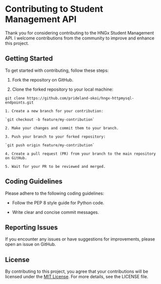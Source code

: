 # Contributing to Student Management API

Thank you for considering contributing to the HNGx Student Management API. I welcome contributions from the community to improve and enhance this project.

## Getting Started

To get started with contributing, follow these steps:

1. Fork the repository on GitHub.

2. Clone the forked repository to your local machine:

`git clone https://github.com/prideland-okoi/hngx-httpmysql-endpoints.git`

    1. Create a new branch for your contribution:

    `git checkout -b feature/my-contribution`

    2. Make your changes and commit them to your branch.

    3. Push your branch to your forked repository:

    `git push origin feature/my-contribution`

    4. Create a pull request (PR) from your branch to the main repository on GitHub.

    5. Wait for your PR to be reviewed and merged.

## Coding Guidelines

Please adhere to the following coding guidelines:

- Follow the PEP 8 style guide for Python code.

- Write clear and concise commit messages.

## Reporting Issues

If you encounter any issues or have suggestions for improvements, please open an issue on GitHub.

## License

By contributing to this project, you agree that your contributions will be licensed under the [MIT License](). For more details, see the LICENSE file.
